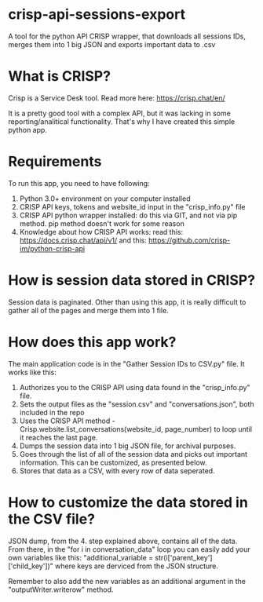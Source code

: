 # crisp-api-sessions-export
A tool for the python API CRISP wrapper, that downloads all sessions IDs, merges them into 1 big JSON and exports important data to .csv

# What is CRISP?

Crisp is a Service Desk tool. Read more here:
https://crisp.chat/en/

It is a pretty good tool with a complex API, but it was lacking in some reporting/analitical functionality. That's why I have created this simple python app.

# Requirements

To run this app, you need to have following:
1. Python 3.0+ environment on your computer installed
2. CRISP API keys, tokens and website_id input in the "crisp_info.py" file
3. CRISP API python wrapper installed: do this via GIT, and not via pip method. pip method doesn't work for some reason
4. Knowledge about how CRISP API works:
read this: https://docs.crisp.chat/api/v1/
and this: https://github.com/crisp-im/python-crisp-api

# How is session data stored in CRISP?

Session data is paginated. Other than using this app, it is really difficult to gather all of the pages and merge them into 1 file.

# How does this app work?

The main application code is in the "Gather Session IDs to CSV.py" file. It works like this:

1. Authorizes you to the CRISP API using data found in the "crisp_info.py" file.
2. Sets the output files as the "session.csv" and "conversations.json", both included in the repo
3. Uses the CRISP API method - Crisp.website.list_conversations(website_id, page_number) to loop until it reaches the last page.
4. Dumps the session data into 1 big JSON file, for archival purposes.
5. Goes through the list of all of the session data and picks out important information. This can be customized, as presented below.
6. Stores that data as a CSV, with every row of data seperated.

# How to customize the data stored in the CSV file?

JSON dump, from the 4. step explained above, contains all of the data. From there, in the "for i in conversation_data" loop you can easily add your own variables like this:
"additional_variable = str(i['parent_key']['child_key'])" where keys are derviced from the JSON structure.

Remember to also add the new variables as an additional argument in the "outputWriter.writerow" method.
